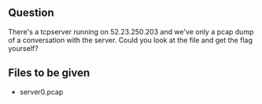 ## Question  

There's a tcpserver running on 52.23.250.203 and we've only a pcap dump of a conversation with the server. Could you look at the file and get the flag yourself?

## Files to be given

- server0.pcap
